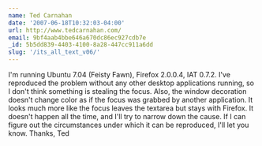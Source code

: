 ```yaml
---
name: Ted Carnahan
date: '2007-06-18T10:32:03-04:00'
url: http://www.tedcarnahan.com/
email: 9bf4aab4bbe646a670dc86ec927cdb7e
_id: 5b5dd839-4403-4100-8a28-447cc911a6dd
slug: '/its_all_text_v06/'
---
```


I'm running Ubuntu 7.04 (Feisty Fawn), Firefox 2.0.0.4, IAT 0.7.2. I've
reproduced the problem without any other desktop applications running, so I
don't think something is stealing the focus. Also, the window decoration
doesn't change color as if the focus was grabbed by another application. It
looks much more like the focus leaves the textarea but stays with Firefox. It
doesn't happen all the time, and I'll try to narrow down the cause. If I can
figure out the circumstances under which it can be reproduced, I'll let you
know. Thanks, Ted
